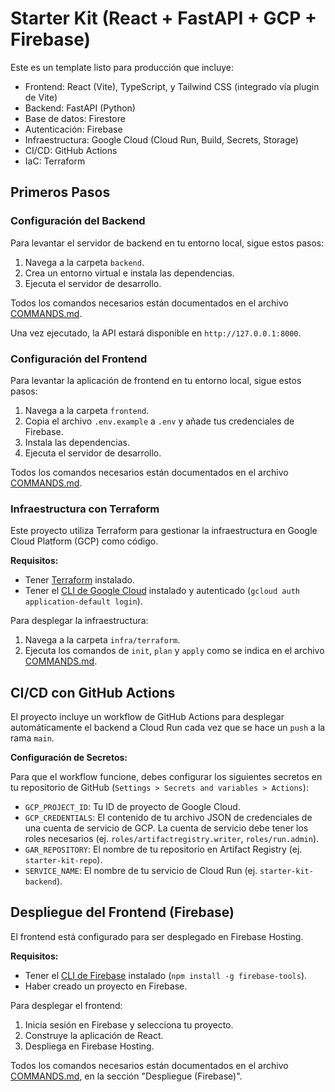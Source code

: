 # Starter Kit (React + FastAPI + GCP + Firebase)

Este es un template listo para producción que incluye:
- Frontend: React (Vite), TypeScript, y Tailwind CSS (integrado vía plugin de Vite)
- Backend: FastAPI (Python)
- Base de datos: Firestore
- Autenticación: Firebase
- Infraestructura: Google Cloud (Cloud Run, Build, Secrets, Storage)
- CI/CD: GitHub Actions
- IaC: Terraform

## Primeros Pasos

### Configuración del Backend

Para levantar el servidor de backend en tu entorno local, sigue estos pasos:

1.  Navega a la carpeta `backend`.
2.  Crea un entorno virtual e instala las dependencias.
3.  Ejecuta el servidor de desarrollo.

Todos los comandos necesarios están documentados en el archivo [COMMANDS.md](COMMANDS.md).

Una vez ejecutado, la API estará disponible en `http://127.0.0.1:8000`.

### Configuración del Frontend

Para levantar la aplicación de frontend en tu entorno local, sigue estos pasos:

1.  Navega a la carpeta `frontend`.
2.  Copia el archivo `.env.example` a `.env` y añade tus credenciales de Firebase.
3.  Instala las dependencias.
4.  Ejecuta el servidor de desarrollo.

Todos los comandos necesarios están documentados en el archivo [COMMANDS.md](COMMANDS.md).

### Infraestructura con Terraform

Este proyecto utiliza Terraform para gestionar la infraestructura en Google Cloud Platform (GCP) como código.

**Requisitos:**
- Tener [Terraform](https://learn.hashicorp.com/tutorials/terraform/install-cli) instalado.
- Tener el [CLI de Google Cloud](https://cloud.google.com/sdk/docs/install) instalado y autenticado (`gcloud auth application-default login`).

Para desplegar la infraestructura:

1.  Navega a la carpeta `infra/terraform`.
2.  Ejecuta los comandos de `init`, `plan` y `apply` como se indica en el archivo [COMMANDS.md](COMMANDS.md).

## CI/CD con GitHub Actions

El proyecto incluye un workflow de GitHub Actions para desplegar automáticamente el backend a Cloud Run cada vez que se hace un `push` a la rama `main`.

**Configuración de Secretos:**

Para que el workflow funcione, debes configurar los siguientes secretos en tu repositorio de GitHub (`Settings > Secrets and variables > Actions`):

- `GCP_PROJECT_ID`: Tu ID de proyecto de Google Cloud.
- `GCP_CREDENTIALS`: El contenido de tu archivo JSON de credenciales de una cuenta de servicio de GCP. La cuenta de servicio debe tener los roles necesarios (ej. `roles/artifactregistry.writer`, `roles/run.admin`).
- `GAR_REPOSITORY`: El nombre de tu repositorio en Artifact Registry (ej. `starter-kit-repo`).
- `SERVICE_NAME`: El nombre de tu servicio de Cloud Run (ej. `starter-kit-backend`).

## Despliegue del Frontend (Firebase)

El frontend está configurado para ser desplegado en Firebase Hosting.

**Requisitos:**
- Tener el [CLI de Firebase](https://firebase.google.com/docs/cli) instalado (`npm install -g firebase-tools`).
- Haber creado un proyecto en Firebase.

Para desplegar el frontend:

1.  Inicia sesión en Firebase y selecciona tu proyecto.
2.  Construye la aplicación de React.
3.  Despliega en Firebase Hosting.

Todos los comandos necesarios están documentados en el archivo [COMMANDS.md](COMMANDS.md), en la sección "Despliegue (Firebase)".
